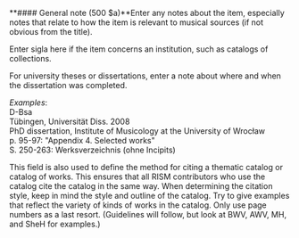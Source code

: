 **#### General note (500 $a)**Enter any notes about the item, especially notes that relate to how the item is relevant to musical sources (if not obvious from the title).

Enter sigla here if the item concerns an institution, such as catalogs of collections.

For university theses or dissertations, enter a note about where and when the dissertation was completed.

_Examples_:  
D-Bsa  
Tübingen, Universität Diss. 2008  
PhD dissertation, Institute of Musicology at the University of Wrocław  
p. 95-97: "Appendix 4. Selected works"  
S. 250-263: Werksverzeichnis (ohne Incipits)

This field is also used to define the method for citing a thematic catalog or catalog of works. This ensures that all RISM contributors who use the catalog cite the catalog in the same way. When determining the citation style, keep in mind the style and outline of the catalog. Try to give examples that reflect the variety of kinds of works in the catalog. Only use page numbers as a last resort. (Guidelines will follow, but look at BWV, AWV, MH, and SheH for examples.)